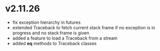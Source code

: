 # v2.11.26

* fix exception hierarchy in futures
* extended Traceback to fetch current stack frame if no exception is in progress and no stack frame is given
* added a feature to load a Traceback from a stream
* added __eq__ methods to Traceback classes
